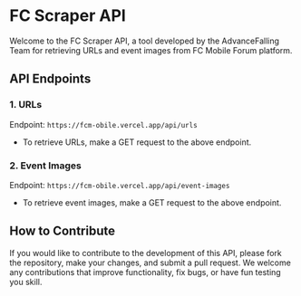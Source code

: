 # FC Scraper API

Welcome to the FC Scraper API, a tool developed by the AdvanceFalling Team for retrieving URLs and event images from FC Mobile Forum platform.

## API Endpoints

### 1. URLs

Endpoint: `https://fcm-obile.vercel.app/api/urls`

- To retrieve URLs, make a GET request to the above endpoint.


### 2. Event Images

Endpoint: `https://fcm-obile.vercel.app/api/event-images`

- To retrieve event images, make a GET request to the above endpoint.

## How to Contribute

If you would like to contribute to the development of this API, please fork the repository, make your changes, and submit a pull request. We welcome any contributions that improve functionality, fix bugs, or have fun testing you skill.
